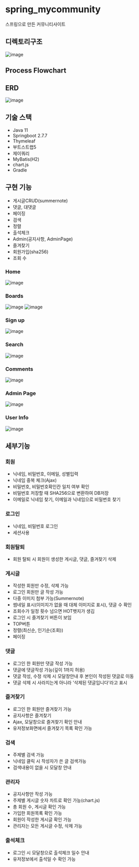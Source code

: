 # spring_mycommunity
스프링으로 만든 커뮤니티사이트


## 디렉토리구조
![image](https://user-images.githubusercontent.com/80504740/229421096-0e1d66e5-9021-48ed-8f32-e04939738cf2.png)


## Process Flowchart


## ERD
![image](https://user-images.githubusercontent.com/80504740/229969789-e0a3565e-dcee-40b0-8094-7c19558c6b7d.png)



## 기술 스택
- Java 11
- Springboot 2.7.7
- Thymeleaf
- 부트스트랩5
- 제이쿼리
- MyBatis(H2)
- chart.js
- Gradle


## 구현 기능
- 게시글CRUD(summernote)
- 댓글, 대댓글
- 페이징
- 검색
- 정렬
- 출석체크
- Admin(공지사항, AdminPage)
- 즐겨찾기
- 회원가입(sha256)
- 조회 수

### Home
![image](https://user-images.githubusercontent.com/80504740/229420084-ddd8ed53-f6d3-4978-bada-eb822bc03949.png)

### Boards
![image](https://user-images.githubusercontent.com/80504740/229420135-cbb033bb-46ee-4641-b9aa-84ede1d3e670.png)
![image](https://user-images.githubusercontent.com/80504740/229962470-6e243315-7f25-4f14-98f7-a46880cdca00.png)


### Sign up
![image](https://user-images.githubusercontent.com/80504740/229420174-4bf3f904-9494-4ba8-8b38-05f13262ec83.png)

### Search
![image](https://user-images.githubusercontent.com/80504740/229420234-6b7cb8c7-7209-4a05-9468-db43d0869d20.png)


### Comments
![image](https://user-images.githubusercontent.com/80504740/229420427-3faa9ada-5fe3-4b22-85be-b9589a8149f0.png)


### Admin Page
![image](https://user-images.githubusercontent.com/80504740/229420481-76e6b448-0d2c-4c72-9b86-65f6a12e5e86.png)


### User Info
![image](https://user-images.githubusercontent.com/80504740/229693389-8324661a-e4ec-43b4-9415-0426f16b7c32.png)


## 세부기능

### 회원
- 닉네임, 비밀번호, 이메일, 성별입력
- 닉네임 중복 체크(Ajax)
- 비밀번호, 비밀번호확인칸 일치 여부 확인
- 비밀번호 저장할 때 SHA256으로 변환하여 DB저장
- 이메일로 닉네임 찾기, 이메일과 닉네임으로 비밀번호 찾기


### 로그인
- 닉네임, 비밀번호 로그인
- 세션사용


### 회원탈퇴
- 회원 탈퇴 시 회원이 생성한 게시글, 댓글, 즐겨찾기 삭제


### 게시글
- 작성한 회원만 수정, 삭제 가능
- 로그인 회원만 글 작성 가능
- 다중 이미지 첨부 가능(Summernote)
- 썸네일 표시(이미지가 없을 때 대체 이미지로 표시), 댓글 수 확인
- 조회수가 일정 횟수 넘으면 HOT뱃지가 생김
- 로그인 시 즐겨찾기 버튼이 보임
- TOP버튼
- 정렬(최신순, 인기순(조회))
- 페이징


### 댓글
- 로그인 한 회원만 댓글 작성 가능
- 댓글에 댓글작성 가능(깊이 1까지 허용)
- 댓글 작성, 수정 삭제 시 모달창안내 후 본인이 작성된 댓글로 이동
- 댓글 삭제 시 사라지는게 아니라 '삭제된 댓글입니다'라고 표시


### 즐겨찾기
- 로그인 한 회원만 즐겨찾기 가능
- 공지사항은 즐겨찾기 
- Ajax, 모달창으로 즐겨찾기 확인 안내
- 유저정보화면에서 즐겨찾기 목록 확인 가능


### 검색
- 주제별 검색 가능
- 닉네임 클릭 시 작성자가 쓴 글 검색가능
- 검색내용이 없을 시 모달창 안내


### 관리자
- 공지사항만 작성 가능
- 주제별 게시글 숫자 차트로 확인 가능(chart.js)
- 총 회원 수, 게시글 확인 가능
- 가입한 회원목록 확인 가능
- 회원이 작성한 게시글 확인 가능
- 관리자는 모든 게시글 수정, 삭제 가능


### 출석체크
- 로그인 시 모달창으로 출석체크 일수 안내
- 유저정보에서 출석일 수 확인 가능 
